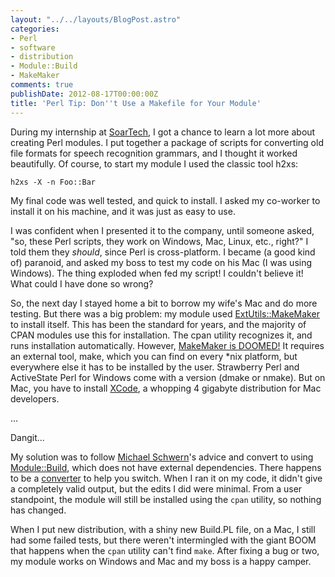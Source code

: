 ```yaml
---
layout: "../../layouts/BlogPost.astro"
categories:
- Perl
- software
- distribution
- Module::Build
- MakeMaker
comments: true
publishDate: 2012-08-17T00:00:00Z
title: 'Perl Tip: Don''t Use a Makefile for Your Module'
---
```


During my internship at [SoarTech](http://www.soartech.com/), I got a chance to learn a lot more about creating Perl modules. I put together a package of scripts for converting old file formats for speech recognition grammars, and I thought it worked beautifully. Of course, to start my module I used the classic tool h2xs:

    h2xs -X -n Foo::Bar

My final code was well tested, and quick to install. I asked my co-worker to install it on his machine, and it was just as easy to use.

I was confident when I presented it to the company, until someone asked, "so, these Perl scripts, they work on Windows, Mac, Linux, etc., right?" I told them they *should*, since Perl is cross-platform. I became (a good kind of) paranoid, and asked my boss to test my code on his Mac (I was using Windows). The thing exploded when fed my script! I couldn't believe it! What could I have done so wrong?

So, the next day I stayed home a bit to borrow my wife's Mac and do more testing. But there was a big problem: my module used [ExtUtils::MakeMaker](http://search.cpan.org/~mschwern/ExtUtils-MakeMaker-6.62/lib/ExtUtils/MakeMaker.pm) to install itself. This has been the standard for years, and the majority of CPAN modules use this for installation. The cpan utility recognizes it, and runs installation automatically. However, [MakeMaker is DOOMED!](http://schwern.dreamhosters.com/talks/MakeMaker_Is_DOOMED/) It requires an external tool, make, which you can find on every *nix platform, but everywhere else it has to be installed by the user. Strawberry Perl and ActiveState Perl for Windows come with a version (dmake or nmake). But on Mac, you have to install [XCode](https://developer.apple.com/xcode/), a whopping 4 gigabyte distribution for Mac developers.

...

Dangit...

My solution was to follow [Michael Schwern](http://search.cpan.org/~mschwern/)'s advice and convert to using [Module::Build](http://search.cpan.org/~leont/Module-Build-0.4002/lib/Module/Build.pm), which does not have external dependencies. There happens to be a [converter](http://search.cpan.org/~schubiger/Module-Build-Convert-0.49/lib/Module/Build/Convert.pm) to help you switch. When I ran it on my code, it didn't give a completely valid output, but the edits I did were minimal. From a user standpoint, the module will still be installed using the `cpan` utility, so nothing has changed.

When I put new distribution, with a shiny new Build.PL file, on a Mac, I still had some failed tests, but there weren't intermingled with the giant BOOM that happens when the `cpan` utility can't find `make`. After fixing a bug or two, my module works on Windows and Mac and my boss is a happy camper.
